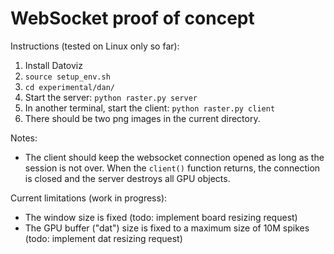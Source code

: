 # WebSocket proof of concept

Instructions (tested on Linux only so far):

1. Install Datoviz
2. `source setup_env.sh`
3. `cd experimental/dan/`
4. Start the server: `python raster.py server`
5. In another terminal, start the client: `python raster.py client`
6. There should be two png images in the current directory.

Notes:

* The client should keep the websocket connection opened as long as the session is not over. When the `client()` function returns, the connection is closed and the server destroys all GPU objects.

Current limitations (work in progress):

* The window size is fixed (todo: implement board resizing request)
* The GPU buffer ("dat") size is fixed to a maximum size of 10M spikes (todo: implement dat resizing request)
